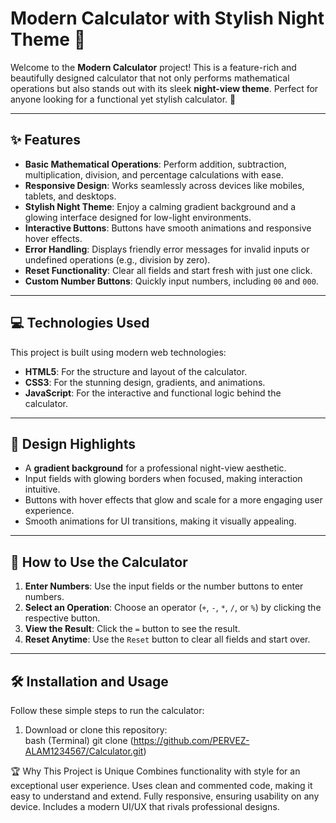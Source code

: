 # Modern Calculator with Stylish Night Theme 🌌

Welcome to the **Modern Calculator** project! This is a feature-rich and beautifully designed calculator that not only performs mathematical operations but also stands out with its sleek **night-view theme**. Perfect for anyone looking for a functional yet stylish calculator. 🎉

---

## ✨ Features

- **Basic Mathematical Operations**: Perform addition, subtraction, multiplication, division, and percentage calculations with ease.  
- **Responsive Design**: Works seamlessly across devices like mobiles, tablets, and desktops.  
- **Stylish Night Theme**: Enjoy a calming gradient background and a glowing interface designed for low-light environments.  
- **Interactive Buttons**: Buttons have smooth animations and responsive hover effects.  
- **Error Handling**: Displays friendly error messages for invalid inputs or undefined operations (e.g., division by zero).  
- **Reset Functionality**: Clear all fields and start fresh with just one click.  
- **Custom Number Buttons**: Quickly input numbers, including `00` and `000`.  

---

## 💻 Technologies Used

This project is built using modern web technologies:

- **HTML5**: For the structure and layout of the calculator.  
- **CSS3**: For the stunning design, gradients, and animations.  
- **JavaScript**: For the interactive and functional logic behind the calculator.  

---

## 🎨 Design Highlights

- A **gradient background** for a professional night-view aesthetic.  
- Input fields with glowing borders when focused, making interaction intuitive.  
- Buttons with hover effects that glow and scale for a more engaging user experience.  
- Smooth animations for UI transitions, making it visually appealing.  

---

## 🚀 How to Use the Calculator

1. **Enter Numbers**: Use the input fields or the number buttons to enter numbers.  
2. **Select an Operation**: Choose an operator (`+`, `-`, `*`, `/`, or `%`) by clicking the respective button.  
3. **View the Result**: Click the `=` button to see the result.  
4. **Reset Anytime**: Use the `Reset` button to clear all fields and start over.  

---

## 🛠 Installation and Usage

Follow these simple steps to run the calculator:

1. Download or clone this repository:  
   bash (Terminal)
   git clone (https://github.com/PERVEZ-ALAM1234567/Calculator.git)


🏆 Why This Project is Unique
Combines functionality with style for an exceptional user experience.
Uses clean and commented code, making it easy to understand and extend.
Fully responsive, ensuring usability on any device.
Includes a modern UI/UX that rivals professional designs.


